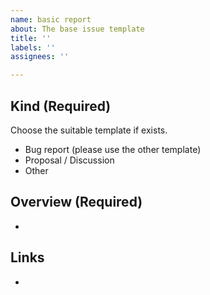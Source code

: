 ```yaml
---
name: basic report
about: The base issue template
title: ''
labels: ''
assignees: ''

---
```


## Kind (Required)

Choose the suitable template if exists.

- Bug report (please use the other template)
- Proposal / Discussion
- Other

 ## Overview (Required)

- 

 ## Links	

-

